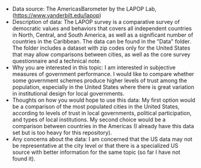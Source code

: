 - Data source: The AmericasBarometer by the LAPOP Lab, (https://www.vanderbilt.edu/lapop)
- Description of data: The LAPOP survey is a comparative survey of democratic values and behaviors that covers all independent countries in North, Central, and South America, as well as a significant number of countries in the Caribbean. The data can be found in the "Data" folder. The folder includes a dataset with zip codes only for the United States that may allow comparisons between cities, as well as the core survey questionnaire and a technical note.
- Why you are interested in this topic: I am interested in subjective measures of government performance. I would like to compare whether some government schemes produce higher levels of trust among the population, especially in the United States where there is great variation in institutional design for local governments.
- Thoughts on how you would hope to use this data: My first option would be a comparison of the most populated cities in the United States, according to levels of trust in local governments, political participation, and types of local institutions. My second choice would be a comparison between countries in the Americas (I already have this data set but is too heavy for this repository).
- Any concerns about the data: I am concerned that the US data may not be representative at the city level or that there is a specialized US source with better information for the same topic (so far I have not found it). 
